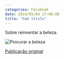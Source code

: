 ```yaml
---
categories: Facebook
date: 2014/05/04 17:00:00
title: "Sem título"
---
```


Sobre reinventar a beleza.

![Procurar a beleza][1]

[Publicação original](https://www.facebook.com/photo.php?fbid=1419539451649752&set=a.1418042228466141.1073741828.1418031755133855)

[1]: ../../img/10342919_1419539451649752_4494761158523736809_n.png

